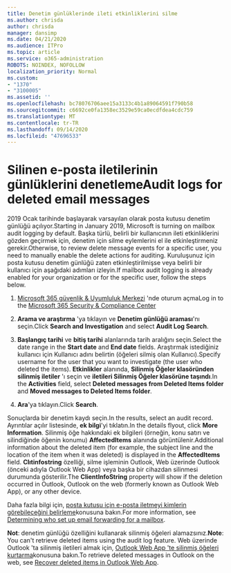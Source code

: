 ```yaml
---
title: Denetim günlüklerinde ileti etkinliklerini silme
ms.author: chrisda
author: chrisda
manager: dansimp
ms.date: 04/21/2020
ms.audience: ITPro
ms.topic: article
ms.service: o365-administration
ROBOTS: NOINDEX, NOFOLLOW
localization_priority: Normal
ms.custom:
- "1370"
- "3100005"
ms.assetid: ''
ms.openlocfilehash: bc78076706aee15a3133c4b1a89064591f790b58
ms.sourcegitcommit: c6692ce0fa1358ec3529e59ca0ecdfdea4cdc759
ms.translationtype: MT
ms.contentlocale: tr-TR
ms.lasthandoff: 09/14/2020
ms.locfileid: "47696533"
---
```

# <a name="audit-logs-for-deleted-email-messages"></a><span data-ttu-id="62ff4-102">Silinen e-posta iletilerinin günlüklerini denetleme</span><span class="sxs-lookup"><span data-stu-id="62ff4-102">Audit logs for deleted email messages</span></span>

<span data-ttu-id="62ff4-103">2019 Ocak tarihinde başlayarak varsayılan olarak posta kutusu denetim günlüğü açılıyor.</span><span class="sxs-lookup"><span data-stu-id="62ff4-103">Starting in January 2019, Microsoft is turning on mailbox audit logging by default.</span></span> <span data-ttu-id="62ff4-104">Başka türlü, belirli bir kullanıcının ileti etkinliklerini gözden geçirmek için, denetim için silme eylemlerini el ile etkinleştirmeniz gerekir.</span><span class="sxs-lookup"><span data-stu-id="62ff4-104">Otherwise, to review delete message events for a specific user, you need to manually enable the delete actions for auditing.</span></span> <span data-ttu-id="62ff4-105">Kuruluşunuz için posta kutusu denetim günlüğü zaten etkinleştirilmişse veya belirli bir kullanıcı için aşağıdaki adımları izleyin.</span><span class="sxs-lookup"><span data-stu-id="62ff4-105">If mailbox audit logging is already enabled for your organization or for the specific user, follow the steps below.</span></span>

1. <span data-ttu-id="62ff4-106">[Microsoft 365 güvenlik & Uyumluluk Merkezi](https://protection.office.com/) 'nde oturum açma</span><span class="sxs-lookup"><span data-stu-id="62ff4-106">Log in to the [Microsoft 365 Security & Compliance Center](https://protection.office.com/)</span></span>

2. <span data-ttu-id="62ff4-107">**Arama ve araştırma** 'ya tıklayın ve **Denetim günlüğü araması**'nı seçin.</span><span class="sxs-lookup"><span data-stu-id="62ff4-107">Click **Search and Investigation** and select **Audit Log Search**.</span></span>

3. <span data-ttu-id="62ff4-108">**Başlangıç tarihi** ve **bitiş tarihi** alanlarında tarih aralığını seçin.</span><span class="sxs-lookup"><span data-stu-id="62ff4-108">Select the date range in the **Start date** and **End date** fields.</span></span> <span data-ttu-id="62ff4-109">Araştırmak istediğiniz kullanıcı için Kullanıcı adını belirtin (öğeleri silmiş olan Kullanıcı).</span><span class="sxs-lookup"><span data-stu-id="62ff4-109">Specify username for the user that you want to investigate (the user who deleted the items).</span></span> <span data-ttu-id="62ff4-110">**Etkinlikler** alanında, **Silinmiş Öğeler klasöründen silinmiş iletiler** 'ı seçin ve **iletileri Silinmiş Öğeler klasörüne taşındı**.</span><span class="sxs-lookup"><span data-stu-id="62ff4-110">In the **Activities** field, select **Deleted messages from Deleted Items folder** and **Moved messages to Deleted Items folder**.</span></span>

4. <span data-ttu-id="62ff4-111">**Ara**'ya tıklayın.</span><span class="sxs-lookup"><span data-stu-id="62ff4-111">Click **Search**.</span></span>

<span data-ttu-id="62ff4-112">Sonuçlarda bir denetim kaydı seçin.</span><span class="sxs-lookup"><span data-stu-id="62ff4-112">In the results, select an audit record.</span></span> <span data-ttu-id="62ff4-113">Ayrıntılar açılır listesinde, **ek bilgi**'yi tıklatın.</span><span class="sxs-lookup"><span data-stu-id="62ff4-113">In the details flyout, click **More Information**.</span></span> <span data-ttu-id="62ff4-114">Silinmiş öğe hakkındaki ek bilgileri (örneğin, konu satırı ve silindiğinde öğenin konumu) **AffectedItems** alanında görüntülenir.</span><span class="sxs-lookup"><span data-stu-id="62ff4-114">Additional information about the deleted item (for example, the subject line and the location of the item when it was deleted) is displayed in the **AffectedItems** field.</span></span> <span data-ttu-id="62ff4-115">**Clıtinfostring** özelliği, silme işleminin Outlook, Web üzerinde Outlook (önceki adıyla Outlook Web App) veya başka bir cihazdan silinmesi durumunda gösterilir.</span><span class="sxs-lookup"><span data-stu-id="62ff4-115">The **ClientInfoString** property will show if the deletion occurred in Outlook, Outlook on the web (formerly known as Outlook Web App), or any other device.</span></span>

<span data-ttu-id="62ff4-116">Daha fazla bilgi için, [posta kutusu için e-posta iletmeyi kimlerin görebileceğini belirleme](https://docs.microsoft.com/microsoft-365/compliance/auditing-troubleshooting-scenarios#determine-if-a-user-deleted-email-items)konusuna bakın.</span><span class="sxs-lookup"><span data-stu-id="62ff4-116">For more information, see [Determining who set up email forwarding for a mailbox](https://docs.microsoft.com/microsoft-365/compliance/auditing-troubleshooting-scenarios#determine-if-a-user-deleted-email-items).</span></span>

<span data-ttu-id="62ff4-117">**Not**: denetim günlüğü özelliğini kullanarak silinmiş öğeleri alamazsınız.</span><span class="sxs-lookup"><span data-stu-id="62ff4-117">**Note**: You can't retrieve deleted items using the audit log feature.</span></span> <span data-ttu-id="62ff4-118">Web üzerinde Outlook 'ta silinmiş iletileri almak için, [Outlook Web App 'te silinmiş öğeleri kurtarma](https://support.office.com/article/C3D8FC15-EEEF-4F1C-81DF-E27964B7EDD4)konusuna bakın.</span><span class="sxs-lookup"><span data-stu-id="62ff4-118">To retrieve deleted messages in Outlook on the web, see [Recover deleted items in Outlook Web App](https://support.office.com/article/C3D8FC15-EEEF-4F1C-81DF-E27964B7EDD4).</span></span>
